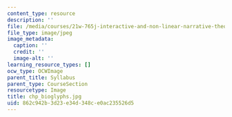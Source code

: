 ```yaml
---
content_type: resource
description: ''
file: /media/courses/21w-765j-interactive-and-non-linear-narrative-theory-and-practice-spring-2006/862c942b3d23e34d348ce0ac235526d5_chp_bioglyphs.jpg
file_type: image/jpeg
image_metadata:
  caption: ''
  credit: ''
  image-alt: ''
learning_resource_types: []
ocw_type: OCWImage
parent_title: Syllabus
parent_type: CourseSection
resourcetype: Image
title: chp_bioglyphs.jpg
uid: 862c942b-3d23-e34d-348c-e0ac235526d5
---
```

